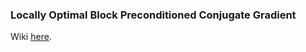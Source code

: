 ### **Locally Optimal Block Preconditioned Conjugate Gradient**

Wiki [here](https://en.wikipedia.org/wiki/LOBPCG). 